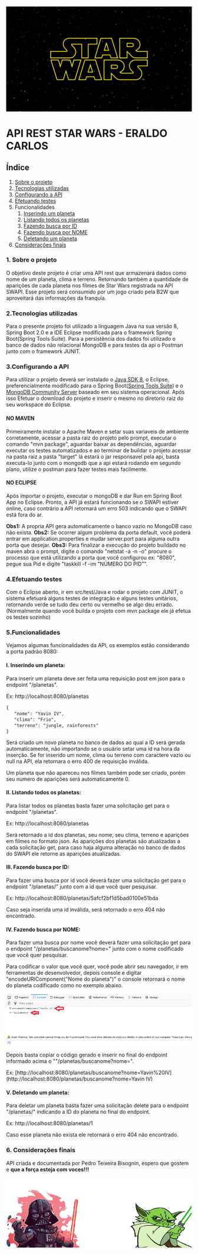 [![img](https://github.com/EraldoCarlosfh/ApiRest-StarWars/raw/main/img/sw.jpg)](https://github.com/EraldoCarlosfh/ApiRest-StarWars/blob/main/img/sw.jpg)

# 	API REST STAR WARS - ERALDO CARLOS

## Índice

1. [Sobre o projeto](https://github.com/EraldoCarlosfh/ApiRest-StarWars#Sobre)
2. [Tecnologias utilizadas](https://github.com/EraldoCarlosfh/ApiRest-StarWars#Tecnologias)
3. [Configurando a API](https://github.com/EraldoCarlosfh/ApiRest-StarWars#Config)
4. [Efetuando testes](https://github.com/EraldoCarlosfh/ApiRest-StarWars#Testes)
5. Funcionalidades
   1. [Inserindo um planeta](https://github.com/EraldoCarlosfh/ApiRest-StarWars#Insere)
   2. [Listando todos os planetas](https://github.com/EraldoCarlosfh/ApiRest-StarWars#Lista)
   3. [Fazendo busca por ID](https://github.com/EraldoCarlosfh/ApiRest-StarWars#buscaid)
   4. [Fazendo busca por NOME](https://github.com/EraldoCarlosfh/ApiRest-StarWars#buscanome)
   5. [Deletando um planeta](https://github.com/EraldoCarlosfh/ApiRest-StarWars#deleta)
6. [Considerações finais](https://github.com/EraldoCarlosfh/ApiRest-StarWars#final)

### 1. Sobre o projeto

  O objetivo deste projeto é criar uma API rest que armazenará dados como nome de um planeta, clima e terreno. Retornando também a quantidade de aparições de cada planeta nos filmes de Star Wars registrada na API SWAPI. Esse projeto será consumido por um jogo criado pela B2W que aproveitará das informações da franquia.

### 2.Tecnologias utilizadas

  Para o presente projeto foi utilizado a linguagem Java na sua versão 8, Spring Boot 2.0 e a IDE Eclipse modificada para o framework Spring Boot(Spring Tools Suite). Para a persistência dos dados foi utilizado o banco de dados não relacional MongoDB e para testes da api o Postman junto com o framework JUNIT.

### 3.Configurando a API

  Para utilizar o projeto deverá ser instalado o [Java SDK 8](http://www.oracle.com/technetwork/pt/java/javase/downloads/jdk8-downloads-2133151.html), o Eclipse, preferencialmente modificado para o Spring Boot([Spring Tools Suite](https://spring.io/tools/sts/all)) e o [MongoDB Community Server](https://www.mongodb.com/download-center?jmp=nav#community) baseado em seu sistema operacional.   Após isso Efetuar o download do projeto e inserir o mesmo no diretorio raiz do seu workspace do Eclipse.

####   NO MAVEN

  Primeiramente instalar o Apache Maven e setar suas variaveis de ambiente corretamente, acessar a pasta raiz do projeto pelo prompt, executar o comando "mvn package", aguardar baixar as dependências, aguardar executar os testes automatizados e ao terminar de buildar o projeto acessar na pasta raiz a pasta "target" lá estará o jar responsavel pela api, basta executa-lo junto com o mongodb que a api estará rodando em segundo plano, utilize o postman para fazer testes mais facilmente.

####   NO ECLIPSE

  Após importar o projeto, executar o mongoDB e dar Run em Spring Boot App no Eclipse.
  Pronto, a API já estará funcionando se o SWAPI estiver online, caso contrário a API retornará um erro 503 indicando que o SWAPI está fora do ar.

  **Obs1:** A propria API gera automaticamente o banco vazio no MongoDB caso não exista.
  **Obs2:** Se ocorrer algum problema da porta default, você poderá entrar em application.properties e mudar server.port para alguma outra porta que desejar.
  **Obs3:** Para finalizar a execução do projeto buildado no maven abra o prompt, digite o comando "netstat -a -n -o" procure o processo que está utilizando a porta que você configurou ex: "8080", pegue sua Pid e digite "taskkill -f -im "NÚMERO DO PID"".

### 4.Efetuando testes

  Com o Eclipse aberto, ir em src/test/Java e rodar o projeto com JUNIT, o sistema efetuará alguns testes de integração e alguns testes unitários, retornando verde se tudo deu certo ou vermelho se algo deu errado.(Normalmente quando você builda o projeto com mvn package ele já efetua os testes sozinho)

### 5.Funcionalidades

  Vejamos algumas funcionalidades da API, os exemplos estão considerando a porta padrão 8080:

#### I. Inserindo um planeta:

  Para inserir um planeta deve ser feita uma requisição post em json para o endpoint "/planetas".

  Ex: http://localhost:8080/planetas

```
{
   "nome": "Yavin IV",
   "clima": "Frio",
   "terreno": "jungle, rainforests"
}
```

  Será criado um novo planeta no banco de dados ao qual a ID será gerada automaticamente, não importando se o usuário setar uma id na hora da inserção. Se for inserido um nome, clima ou terreno com caractere vazio ou null na API, ela retornara o erro 400 de requisição inválida.

  Um planeta que não apareceu nos filmes também pode ser criado, porém seu numero de aparições será automaticamente 0.

#### II. Listando todos os planetas:

  Para listar todos os planetas basta fazer uma solicitação get para o endpoint "/planetas".

  Ex: http://localhost:8080/planetas

  Será retornado a id dos planetas, seu nome, seu clima, terreno e aparições em filmes no formato json. As aparições dos planetas são atualizadas a cada solicitação get, para caso haja alguma alteração no banco de dados do SWAPI ele retorne as aparições atualizadas.

#### III. Fazendo busca por ID:

  Para fazer uma busca por id você deverá fazer uma solicitação get para o endpoint "/planetas/" junto com a id que você quer pesquisar.

  Ex: http://localhost:8080/planetas/5afcf2bf1d5bad0100e51bda

  Caso seja inserida uma id inválida, será retornado o erro 404 não encontrado.

#### IV. Fazendo busca por NOME:

  Para fazer uma busca por nome você deverá fazer uma solicitação get para o endpoint "/planetas/buscanome?nome=" junto com o nome codificado que você quer pesquisar.

  Para codificar o valor que você quer, você pode abrir seu navegador, ir em ferramentas de desenvolvedor, depois console e digitar "encodeURIComponent("Nome do planeta")" o console retornará o nome do planeta codificado como no exemplo abaixo.

[![img](https://github.com/EraldoCarlosfh/ApiRest-StarWars/raw/main/img/Exemplo.png)](https://github.com/EraldoCarlosfh/ApiRest-StarWars/blob/main/img/Exemplo.png)

  Depois basta copiar o código gerado e inserir no final do endpoint informado acima o ""/planetas/buscanome?nome=".

  Ex: [http://localhost:8080/planetas/buscanome?nome=Yavin%20IV](http://localhost:8080/planetas/buscanome?nome=Yavin IV)

#### V. Deletando um planeta:

  Para deletar um planeta basta fazer uma solicitação delete para o endpoint "/planetas/" indicando a ID do planeta no final do endpoint.

  Ex: http://localhost:8080/planetas/1

  Caso esse planeta não exista ele retornará o erro 404 não encontrado.

### 6. Considerações finais

  API criada e documentada por Pedro Teixeira Bisognin, espero que gostem e **que a força esteja com voces!!!**

[![img](https://github.com/EraldoCarlosfh/ApiRest-StarWars/raw/main/img/rodap%C3%A9.jpg)](https://github.com/EraldoCarlosfh/ApiRest-StarWars/blob/main/img/rodapé.jpg)
